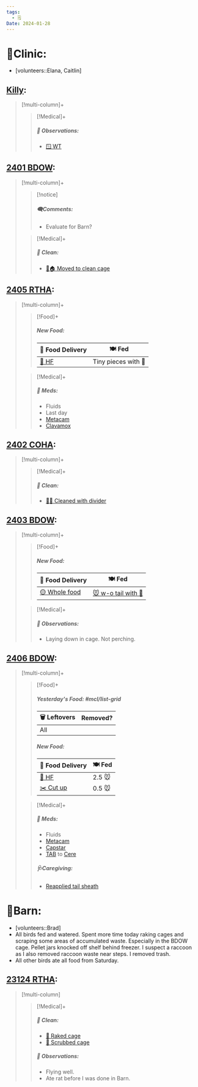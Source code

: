 ```yaml
---
tags:
  - 🗒️
Date: 2024-01-28
---
```


# 🏥Clinic:
- [volunteers::Elana, Caitlin]

## [Killy](../RARE%20Birds/Ed%20Birds/Killy.md):
> [!multi-column]+
>
>> [!Medical]+
>> ##### 🔭 Observations:
>> - [🪟 WT](../Admin/Codes/Window%20time.md)

## [2401 BDOW](../RARE%20Birds/2401%20BDOW.md):
> [!multi-column]+
>
>> [!notice]
>> ##### 🗨️Comments:
>> - Evaluate for Barn?
>
>> [!Medical]+
>>##### 🫧 Clean:
>> - [🧼🏠 Moved to clean cage](../Admin/Codes/Moved%20to%20clean%20cage.md)
>>

## [2405 RTHA](../RARE%20Birds/2405%20RTHA.md):
> [!multi-column]+
>
>> [!Food]+
>> ##### New Food:
>> |🚚 Food Delivery| 🍽️ Fed|
>> |---|---|
>>|[🫱 HF](../Admin/Codes/Handfed.md)|Tiny pieces with 💊
>
>> [!Medical]+
>> ##### 💊 Meds:
>> - Fluids
>> 	- Last day
>> - [Metacam](../Admin/Codes/Medication/Metacam.md)
>> - [Clavamox](../Admin/Codes/Medication/Clavamox.md)
>>

## [2402 COHA](../RARE%20Birds/2402%20COHA.md):
> [!multi-column]+
>
>> [!Medical]+
>>##### 🫧 Clean:
>> - [🧼➗ Cleaned with divider](../Admin/Codes/Cleaned%20with%20divider.md)
>>

## [2403 BDOW](../RARE%20Birds/2403%20BDOW.md):
> [!multi-column]+
>
>> [!Food]+
>> ##### New Food:
>> |🚚 Food Delivery| 🍽️ Fed|
>> |---|---|
>>|[🟡 Whole food](../Admin/Codes/Whole%20food.md)|[🐭 w-o tail with 💊](Mouse%20wo%20tail%20with%20meds.md)
>
>> [!Medical]+
>> ##### 🔭 Observations:
>> - Laying down in cage. Not perching.

## [2406 BDOW](../RARE%20Birds/2406%20BDOW.md):
> [!multi-column]+
>
>> [!Food]+
>> ##### Yesterday's Food: #mcl/list-grid
>> |🗑️ Leftovers| Removed?
>> |---|---|
>>|All|
>>
>> ##### New Food:
>> |🚚 Food Delivery| 🍽️ Fed|
>> |---|---|
>>|[🫱 HF](../Admin/Codes/Handfed.md)|2.5 🐭|
>>|[✂️ Cut up](../Admin/Codes/Cut%20up.md)|0.5 🐭
>
>> [!Medical]+
>> ##### 💊 Meds:
>> - Fluids
>> - [Metacam](../Admin/Codes/Medication/Metacam.md)
>> - [Capstar](../Admin/Codes/Medication/Capstar.md)
>> - [TAB](../Admin/Codes/Medication/Triple%20Antibiotic.md) to [Cere](../Admin/Codes/Cere.md)
>>
>> ##### 🩺Caregiving:
>> - [Reapplied tail sheath](../Admin/Codes/Reapplied%20tail%20sheath.md)
>>

# 🏡Barn:
- [volunteers::Brad]
- All birds fed and watered. Spent more time today raking cages and scraping some areas of accumulated waste. Especially in the BDOW cage. Pellet jars knocked off shelf behind freezer. I suspect a raccoon as I also removed raccoon waste near steps. I removed trash. 
- All other birds ate all food from Saturday.

## [23124 RTHA](../RARE%20Birds/23124%20RTHA.md):
> [!multi-column]
>
>> [!Medical]+
>>##### 🫧 Clean:
>>- [🧹 Raked cage](../Admin/Codes/Raked%20cage.md)
>>- [🧽 Scrubbed cage](../Admin/Codes/Scrubbed%20cage.md)
>>
>> ##### 🔭 Observations:
>> - Flying well.
>> - Ate rat before I was done in Barn.


